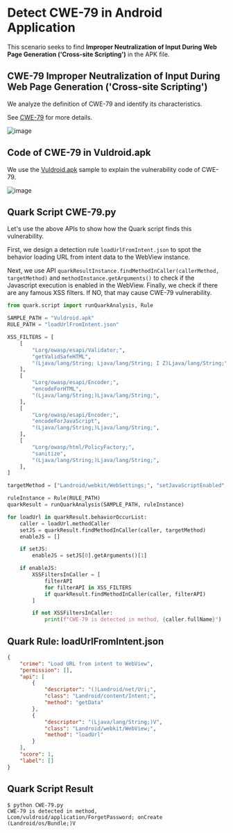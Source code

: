 # Detect CWE-79 in Android Application

This scenario seeks to find **Improper Neutralization of Input During
Web Page Generation ('Cross-site Scripting')** in the APK file.

## CWE-79 Improper Neutralization of Input During Web Page Generation (\'Cross-site Scripting\')

We analyze the definition of CWE-79 and identify its characteristics.

See [CWE-79](https://cwe.mitre.org/data/definitions/79.html) for more
details.

![image](https://imgur.com/jAwgD0x.png)

## Code of CWE-79 in Vuldroid.apk

We use the [Vuldroid.apk](https://github.com/jaiswalakshansh/Vuldroid)
sample to explain the vulnerability code of CWE-79.

![image](https://imgur.com/lC6EKun.png)

## Quark Script CWE-79.py

Let's use the above APIs to show how the Quark script finds this
vulnerability.

First, we design a detection rule `loadUrlFromIntent.json` to spot the
behavior loading URL from intent data to the WebView instance.

Next, we use API
`quarkResultInstance.findMethodInCaller(callerMethod, targetMethod)` and
`methodInstance.getArguments()` to check if the Javascript execution is
enabled in the WebView. Finally, we check if there are any famous XSS
filters. If NO, that may cause CWE-79 vulnerability.

``` python
from quark.script import runQuarkAnalysis, Rule

SAMPLE_PATH = "Vuldroid.apk"
RULE_PATH = "loadUrlFromIntent.json"

XSS_FILTERS = [
    [
        "Lorg/owasp/esapi/Validator;",
        "getValidSafeHTML",
        "(Ljava/lang/String; Ljava/lang/String; I Z)Ljava/lang/String;",
    ],
    [
        "Lorg/owasp/esapi/Encoder;",
        "encodeForHTML",
        "(Ljava/lang/String;)Ljava/lang/String;",
    ],
    [
        "Lorg/owasp/esapi/Encoder;",
        "encodeForJavaScript",
        "(Ljava/lang/String;)Ljava/lang/String;",
    ],
    [
        "Lorg/owasp/html/PolicyFactory;",
        "sanitize",
        "(Ljava/lang/String;)Ljava/lang/String;",
    ],
]

targetMethod = ["Landroid/webkit/WebSettings;", "setJavaScriptEnabled", "(Z)V"]

ruleInstance = Rule(RULE_PATH)
quarkResult = runQuarkAnalysis(SAMPLE_PATH, ruleInstance)

for loadUrl in quarkResult.behaviorOccurList:
    caller = loadUrl.methodCaller
    setJS = quarkResult.findMethodInCaller(caller, targetMethod)
    enableJS = []

    if setJS:
        enableJS = setJS[0].getArguments()[1]

    if enableJS:
        XSSFiltersInCaller = [
            filterAPI
            for filterAPI in XSS_FILTERS
            if quarkResult.findMethodInCaller(caller, filterAPI)
        ]

        if not XSSFiltersInCaller:
            print(f"CWE-79 is detected in method, {caller.fullName}")
```

## Quark Rule: loadUrlFromIntent.json

``` json
{
    "crime": "Load URL from intent to WebView",
    "permission": [],
    "api": [
        {
            "descriptor": "()Landroid/net/Uri;",
            "class": "Landroid/content/Intent;",
            "method": "getData"
        },
        {
            "descriptor": "(Ljava/lang/String;)V",
            "class": "Landroid/webkit/WebView;",
            "method": "loadUrl"
        }
    ],
    "score": 1,
    "label": []
}
```

## Quark Script Result

``` TEXT
$ python CWE-79.py
CWE-79 is detected in method, Lcom/vuldroid/application/ForgetPassword; onCreate (Landroid/os/Bundle;)V
```
